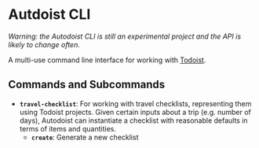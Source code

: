 # Autdoist CLI

*Warning: the Autodoist CLI is still an experimental project and the API is likely to change often.*

A multi-use command line interface for working with [Todoist](http://todoist.com/).

## Commands and Subcommands
- **`travel-checklist`**: For working with travel checklists, representing them using Todoist projects. Given certain inputs about a trip (e.g. number of days), Autodoist can instantiate a checklist with reasonable defaults in terms of items and quantities.
    - **`create`**: Generate a new checklist
